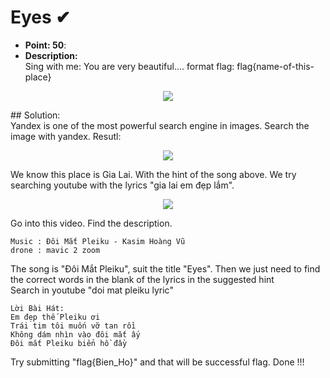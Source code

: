 # Eyes ✔
- **Point: 50**:<br>
- **Description:**<br>
Sing with me: You are very beautiful.... format flag: flag{name-of-this-place}<br>
<p align="center">
<img src=https://user-images.githubusercontent.com/48288606/138620521-7e29fd8d-2ff5-4b8d-b76b-25f537b90ed4.jpg>
 </p>
## Solution:<br>
Yandex is one of the most powerful search engine in images. Search the image with yandex. Resutl:
<p align="center">
<img src=https://user-images.githubusercontent.com/48288606/138620863-eced5731-2b35-4d0f-8ef7-3b30e87526b6.png>
 </p>
We know this place is Gia Lai. With the hint of the song above. We try searching youtube with the lyrics "gia lai em đẹp lắm". 
<p align="center">
<img src=https://user-images.githubusercontent.com/48288606/138621035-919f5fd4-e8ae-4e03-9ea4-daeab0573c09.png>
 </p>
Go into this video. Find the description. <br>

```
Music : Đôi Mắt Pleiku - Kasim Hoàng Vũ
drone : mavic 2 zoom
```

The song is "Đôi Mắt Pleiku", suit the title "Eyes". Then we just need to find the correct words in the blank of the lyrics in the suggested hint<br>
Search in youtube "doi mat pleiku lyric"<br>

```
Lời Bài Hát:
Em đẹp thế Pleiku ơi 
Trái tim tôi muốn vỡ tan rồi 
Không dám nhìn vào đôi mắt ấy 
Đôi mắt Pleiku biển hồ đầy 
```
Try submitting "flag{Bien_Ho}" and that will be successful flag. Done !!!
